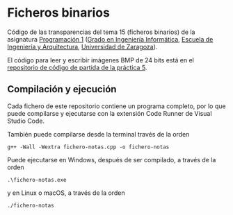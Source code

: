 # Ficheros binarios

Código de las transparencias del tema 15 (ficheros binarios) de la asignatura [Programación 1](https://github.com/prog1-eina) ([Grado en Ingeniería Informática](https://webdiis.unizar.es/~silarri/coordinadorGrado/), [Escuela de Ingeniería y Arquitectura](https://eina.unizar.es/), [Universidad de Zaragoza](https://www.unizar.es/)).

El código para leer y escribir imágenes BMP de 24 bits está en el [repositorio de código de partida de la práctica 5](https://github.com/prog1-eina/practica5).

## Compilación y ejecución

Cada fichero de este repositorio contiene un programa completo, por lo que puede compilarse y ejecutarse con la extensión Code Runner de Visual Studio Code.

También puede compilarse desde la terminal través de la orden

    g++ -Wall -Wextra fichero-notas.cpp -o fichero-notas

Puede ejecutarse en Windows, después de ser compilado, a través de la orden

    .\fichero-notas.exe

y en Linux o macOS, a través de la orden

    ./fichero-notas
